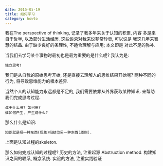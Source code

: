 ```yaml
---
date: 2015-05-19
title: 如何学习
category: howto
---
```


我在The perspective of thinking, 记录了我多年来关于认知的积累, 内容
多是来自于哲学, 以及部分生活经历. 这些诶荣对我来说非常珍贵, 可以说是
我这几年来智慧的结晶. 由于缺少良好的条理性, 不适合理解与应用; 本文即是
对此不足的弥补.

当我们去学习某个事物时最初也是最为重要的是什么呢?
我认为是:

	独立思考!
我们是从自我的原始思考开始, 还是直接去理解人的思维结果开始呢?
两种不同的行为, 将导致思维能力的根本差异.

当然个人的认知能力永远都是不足的, 我们需要依靠从外界获取某种知识.
来帮助我们完成思考过程.

	谁干什么用? 如何用?
	谁如何产生, 产生成什么?

那么什么是知识:

	知识就是把一种东西(现象)归结位另一种东西(原则).

上面是认知过程的skeleton.

那么如何完成认知的过程呢?
历史的方法, 注重起源
Abstruction method: 构建知识之间的联系, 概念系统.
实验的方法, 注重实践验证








